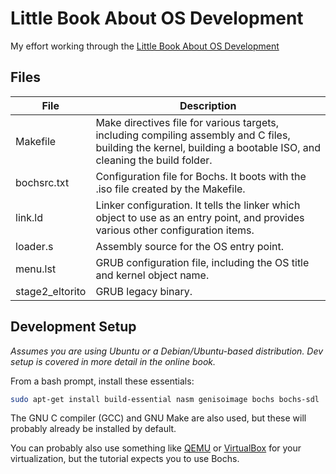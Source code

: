 # Little Book About OS Development

My effort working through the [Little Book About OS Development](http://littleosbook.github.io/)

## Files

File | Description
------------ | -------------
Makefile | Make directives file for various targets, including compiling assembly and C files, building the kernel, building a bootable ISO, and cleaning the build folder.
bochsrc.txt | Configuration file for Bochs.  It boots with the .iso file created by the Makefile.
link.ld | Linker configuration.  It tells the linker which object to use as an entry point, and provides various other configuration items.
loader.s | Assembly source for the OS entry point.
menu.lst | GRUB configuration file, including the OS title and kernel object name.
stage2_eltorito | GRUB legacy binary.

## Development Setup

<i>Assumes you are using Ubuntu or a Debian/Ubuntu-based distribution.  Dev setup is covered in more detail in the online book.</i>

From a bash prompt, install these essentials:

```bash
sudo apt-get install build-essential nasm genisoimage bochs bochs-sdl
```

The GNU C compiler (GCC) and GNU Make are also used, but these will probably already be installed by default.

You can probably also use something like [QEMU](http://wiki.qemu.org) or [VirtualBox](https://www.virtualbox.org) for your virtualization, but the tutorial expects you to use Bochs.
